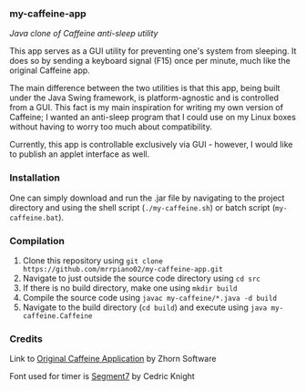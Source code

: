 ### my-caffeine-app
_Java clone of Caffeine anti-sleep utility_

This app serves as a GUI utility for preventing one's system from sleeping. It does so by sending a keyboard signal (F15) once per minute, much like the original Caffeine app.

The main difference between the two utilities is that this app, being built under the Java Swing framework, is platform-agnostic and is controlled from a GUI. This fact is my main inspiration for writing my own version of Caffeine; I wanted an anti-sleep program that I could use on my Linux boxes without having to worry too much about compatibility. 

Currently, this app is controllable exclusively via GUI - however, I would like to publish an applet interface as well.

### Installation
One can simply download and run the .jar file by navigating to the project directory and using the shell script (`./my-caffeine.sh`) or batch script (`my-caffeine.bat`).

### Compilation
1. Clone this repository using `git clone https://github.com/mrrpiano02/my-caffeine-app.git`
2. Navigate to just outside the source code directory using `cd src`
3. If there is no build directory, make one using `mkdir build`
4. Compile the source code using `javac my-caffeine/*.java -d build`
5. Navigate to the build directory (`cd build`) and execute using `java my-caffeine.Caffeine`

### Credits 

Link to [Original Caffeine Application](https://www.zhornsoftware.co.uk/caffeine/) by Zhorn Software

Font used for timer is [Segment7](https://fontlibrary.org/en/font/segment7) by Cedric Knight
